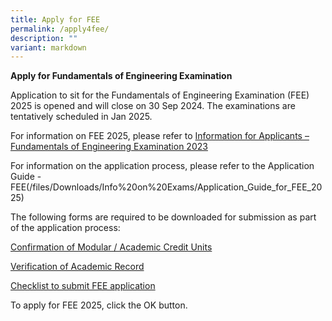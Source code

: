 ```yaml
---
title: Apply for FEE
permalink: /apply4fee/
description: ""
variant: markdown
---
```

**Apply for Fundamentals of Engineering Examination**

Application to sit for the Fundamentals of Engineering Examination (FEE) 2025 is opened and will close on 30 Sep 2024. The examinations are tentatively scheduled in Jan 2025.

For information on FEE 2025, please refer to [Information for Applicants – Fundamentals of Engineering Examination 2023](/files/Downloads/Info%20on%20Exams/fee_2025.pdf)

For information on the application process, please refer to the Application Guide - FEE(/files/Downloads/Info%20on%20Exams/Application_Guide_for_FEE_2025)

The following forms are required to be downloaded for submission as part of the application process:

[Confirmation of Modular / Academic Credit Units](http://peb.cremeworkz.com/Downloads/Credit%20units%20(FEE).xlsx)

[Verification of Academic Record](http://peb.cremeworkz.com/Downloads/Vertification%20of%20academic%20record%20(FEE).xls)

[Checklist to submit FEE application](http://peb.cremeworkz.com/Downloads/Checklist%20for%20FEE.pdf)

To apply for FEE 2025, click the OK button.